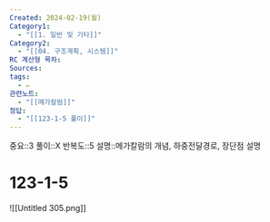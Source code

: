 ```yaml
---
Created: 2024-02-19(월)
Category1:
  - "[[1. 일반 및 기타]]"
Category2:
  - "[[04. 구조계획, 시스템]]"
RC 계산형 목차: 
Sources: 
tags:
  - ✏️
관련노트:
  - "[[메가칼럼]]"
정답:
  - "[[123-1-5 풀이]]"
---
```

중요::3
풀이::X
반복도::5
설명::메가칼람의 개념, 하중전달경로, 장단점 설명
#  123-1-5
![[Untitled 305.png]]